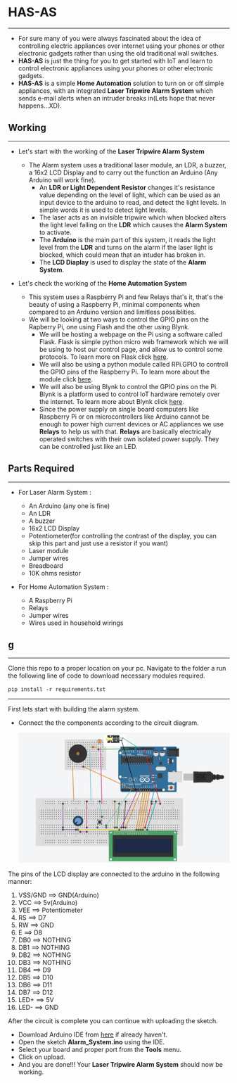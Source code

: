 # HAS-AS
---
- For sure many of you were always fascinated about the idea of controlling electric appliances over internet using your phones or other electronic gadgets rather than using the old traditional wall switches.
- **HAS-AS** is just the thing for you to get started with IoT and learn to control electronic appliances using your phones or other electronic gadgets.
- **HAS-AS** is a simple **Home Automation** solution to turn on or off simple appliances, with an integrated **Laser Tripwire Alarm System** which sends e-mail alerts when an intruder breaks in(Lets hope that never happens...XD).



## Working
---
- Let's start with the working of the **Laser Tripwire Alarm System**
  - The Alarm system uses a traditional laser module, an LDR, a buzzer, a 16x2 LCD Display and to carry out the function an Arduino (Any Arduino will work fine).
    - An **LDR or Light Dependent Resistor** changes it's resistance value depending on the level of light, which can be used as an input device to the arduino to read, and detect the light levels. In simple words it is used to detect light levels.
    - The laser acts as an invisible tripwire which when blocked alters the light level falling on the **LDR** which causes the **Alarm System** to activate.
    - The **Arduino** is the main part of this system, it reads the light level from the **LDR** and turns on the alarm if the laser light is blocked, which could mean that an intuder has broken in.
    - The **LCD Diaplay** is used to display the state of the **Alarm System**.  


    
- Let's check the working of the **Home Automation System**
  - This system uses a Raspberry Pi and few Relays that's it, that's the beauty of using a Raspberry Pi, minimal components when compared to an Arduino version and limitless possiblities.
  - We will be looking at two ways to control the GPIO pins on the Rapberry Pi, one using Flash and the other using Blynk.
    - We will be hosting a webpage on the Pi using a software called Flask. Flask is simple python micro web framework which we will be using to host our control page, and allow us to control some protocols. To learn more on Flask click [here](https://flask.palletsprojects.com/en/1.1.x/).
    - We will also be using a python module called RPi.GPIO to controll the GPIO pins of the Raspberry Pi. To learn more about the module click [here](https://pythonhosted.org/RPIO/).
    - We will also be using Blynk to control the GPIO pins on the Pi. Blynk is a platform used to control IoT hardware remotely over the internet. To learn more about Blynk click [here](https://docs.blynk.cc/).  
    - Since the power supply on single board computers like Raspberry Pi or on microcontrollers like Arduino cannot be enough to power high current devices or AC appliances we use **Relays** to help us with that. **Relays** are basically electrically operated switches with their own isolated power supply. They can be controlled just like an LED.



## Parts Required
---
- For Laser Alarm System : 
  - An Arduino (any one is fine)
  - An LDR
  - A buzzer
  - 16x2 LCD Display
  - Potentiometer(for controlling the contrast of the display, you can skip this part and just use a resistor if you want)
  - Laser module
  - Jumper wires
  - Breadboard
  - 10K ohms resistor

- For Home Automation System : 
  - A Raspberry Pi
  - Relays
  - Jumper wires
  - Wires used in household wirings
  

## g 
---
Clone this repo to a proper location on your pc. 
Navigate to the folder a run the following line of code to download necessary modules required.
```
pip install -r requirements.txt
```

---

First lets start with building the alarm system.

- Connect the the components according to the circuit diagram.

  ![Screenshot](alarm_system_circuit.jpeg)


The pins of the LCD display are connected to the arduino in the following manner: 
  1. VSS/GND ==>  GND(Arduino)
  2. VCC     ==>  5v(Arduino)
  3. VEE     ==>  Potentiometer
  4. RS      ==>  D7
  5. RW      ==>  GND
  6. E       ==>  D8
  7. DB0     ==>  NOTHING  
  8. DB1     ==>  NOTHING
  9. DB2     ==>  NOTHING
  10. DB3    ==>  NOTHING
  11. DB4    ==>  D9
  12. DB5    ==>  D10
  13. DB6    ==>  D11
  14. DB7    ==>  D12
  15. LED+   ==>  5V
  16. LED-   ==>  GND
  
  After the circuit is complete you can continue with uploading the sketch.
  
- Download Arduino IDE from [here](https://www.arduino.cc/en/software) if already haven't.
- Open the sketch **Alarm_System.ino** using the IDE.
- Select your board and proper port from the **Tools** menu.
- Click on upload.
- And you are done!!! Your **Laser Tripwire Alarm System** should now be working.
